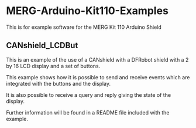 # MERG-Arduino-Kit110-Examples
 This is for example software for the MERG Kit 110 Arduino Shield
 
 ## CANshield_LCDBut
 
 This is an example of the use of a CANshield with a DFRobot shield with a 2 by 16 LCD display and a set of buttons.
 
 This example shows how it is possible to send and receive events which are integrated with the buttons and the display.
 
 It is also possible to receive a query and reply giving the state of the display.
 
 Further information will be found in a README file included with the example.

